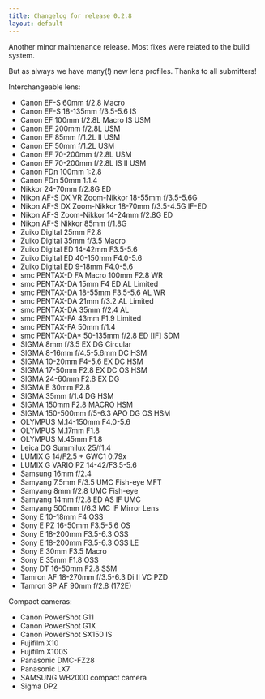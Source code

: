 ```yaml
---
title: Changelog for release 0.2.8
layout: default
---
```


Another minor maintenance release. Most fixes were related to the build system.

But as always we have many(!) new lens profiles. Thanks to all submitters!

Interchangeable lens:

* Canon EF-S 60mm f/2.8 Macro
* Canon EF-S 18-135mm f/3.5-5.6 IS
* Canon EF 100mm f/2.8L Macro IS USM
* Canon EF 200mm f/2.8L USM
* Canon EF 85mm f/1.2L II USM
* Canon EF 50mm f/1.2L USM
* Canon EF 70-200mm f/2.8L USM
* Canon EF 70-200mm f/2.8L IS II USM
* Canon FDn 100mm 1:2.8
* Canon FDn 50mm 1:1.4
* Nikkor 24-70mm f/2.8G ED
* Nikon AF-S DX VR Zoom-Nikkor 18-55mm f/3.5-5.6G
* Nikon AF-S DX Zoom-Nikkor 18-70mm f/3.5-4.5G IF-ED
* Nikon AF-S Zoom-Nikkor 14-24mm f/2.8G ED
* Nikon AF-S Nikkor 85mm f/1.8G
* Zuiko Digital 25mm F2.8
* Zuiko Digital 35mm f/3.5 Macro
* Zuiko Digital ED 14-42mm F3.5-5.6
* Zuiko Digital ED 40-150mm F4.0-5.6
* Zuiko Digital ED 9-18mm F4.0-5.6
* smc PENTAX-D FA Macro 100mm F2.8 WR
* smc PENTAX-DA 15mm F4 ED AL Limited
* smc PENTAX-DA 18-55mm F3.5-5.6 AL WR
* smc PENTAX-DA 21mm f/3.2 AL Limited
* smc PENTAX-DA 35mm f/2.4 AL
* smc PENTAX-FA 43mm F1.9 Limited
* smc PENTAX-FA 50mm f/1.4
* smc PENTAX-DA* 50-135mm f/2.8 ED [IF] SDM
* SIGMA 8mm f/3.5 EX DG Circular
* SIGMA 8-16mm f/4.5-5.6mm DC HSM
* SIGMA 10-20mm F4-5.6 EX DC HSM
* SIGMA 17-50mm F2.8 EX DC OS HSM
* SIGMA 24-60mm F2.8 EX DG
* SIGMA E 30mm F2.8
* SIGMA 35mm f/1.4 DG HSM
* SIGMA 150mm F2.8 MACRO HSM
* SIGMA 150-500mm f/5-6.3 APO DG OS HSM
* OLYMPUS M.14-150mm F4.0-5.6
* OLYMPUS M.17mm F1.8
* OLYMPUS M.45mm F1.8
* Leica DG Summilux 25/f1.4
* LUMIX G 14/F2.5 + GWC1 0.79x
* LUMIX G VARIO PZ 14-42/F3.5-5.6
* Samsung 16mm f/2.4
* Samyang 7.5mm F/3.5 UMC Fish-eye MFT
* Samyang 8mm f/2.8 UMC Fish-eye
* Samyang 14mm f/2.8 ED AS IF UMC
* Samyang 500mm f/6.3 MC IF Mirror Lens
* Sony E 10-18mm F4 OSS
* Sony E PZ 16-50mm F3.5-5.6 OS
* Sony E 18-200mm F3.5-6.3 OSS
* Sony E 18-200mm F3.5-6.3 OSS LE
* Sony E 30mm F3.5 Macro
* Sony E 35mm F1.8 OSS
* Sony DT 16-50mm F2.8 SSM
* Tamron AF 18-270mm f/3.5-6.3 Di II VC PZD
* Tamron SP AF 90mm f/2.8 (172E)

Compact cameras:

* Canon PowerShot G11
* Canon PowerShot G1X
* Canon PowerShot SX150 IS
* Fujifilm X10
* Fujifilm X100S
* Panasonic DMC-FZ28
* Panasonic LX7
* SAMSUNG WB2000 compact camera
* Sigma DP2

